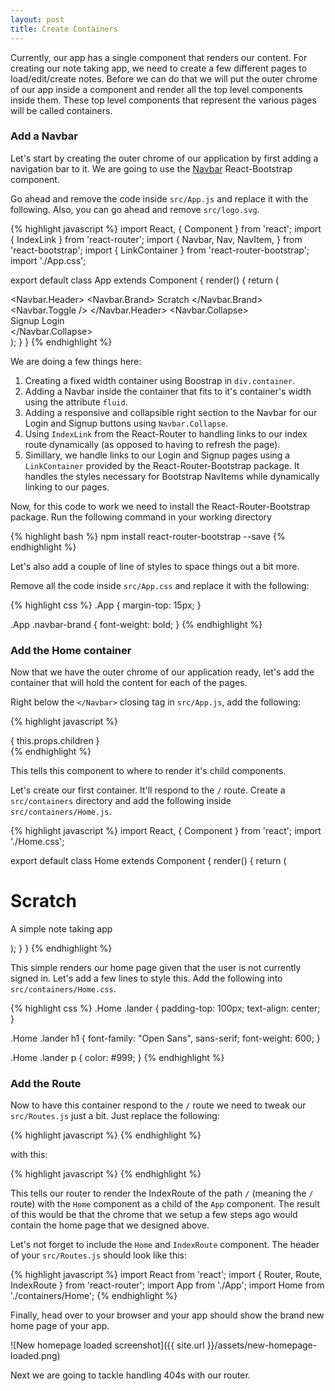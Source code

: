 ```yaml
---
layout: post
title: Create Containers
---
```


Currently, our app has a single component that renders our content. For creating our note taking app, we need to create a few different pages to load/edit/create notes. Before we can do that we will put the outer chrome of our app inside a component and render all the top level components inside them. These top level components that represent the various pages will be called containers.

### Add a Navbar

Let's start by creating the outer chrome of our application by first adding a navigation bar to it. We are going to use the [Navbar](https://react-bootstrap.github.io/components.html#navbars) React-Bootstrap component.

Go ahead and remove the code inside `src/App.js` and replace it with the following. Also, you can go ahead and remove `src/logo.svg`.

{% highlight javascript %}
import React, { Component } from 'react';
import { IndexLink } from 'react-router';
import {
  Navbar,
  Nav,
  NavItem,
} from 'react-bootstrap';
import { LinkContainer } from 'react-router-bootstrap';
import './App.css';

export default class App extends Component {
  render() {
    return (
      <div className="App container">
        <Navbar fluid collapseOnSelect>
          <Navbar.Header>
            <Navbar.Brand>
              <IndexLink to="/">Scratch</IndexLink>
            </Navbar.Brand>
            <Navbar.Toggle />
          </Navbar.Header>
          <Navbar.Collapse>
            <Nav pullRight>
              <LinkContainer to="/signup">
                <NavItem>Signup</NavItem>
              </LinkContainer>
              <LinkContainer to="/login">
                <NavItem>Login</NavItem>
              </LinkContainer>
            </Nav>
          </Navbar.Collapse>
        </Navbar>
      </div>
    );
  }
}
{% endhighlight %}

We are doing a few things here:

1. Creating a fixed width container using Boostrap in `div.container`.
2. Adding a Navbar inside the container that fits to it's container's width using the attribute `fluid`.
3. Adding a responsive and collapsible right section to the Navbar for our Login and Signup buttons using `Navbar.Collapse`.
4. Using `IndexLink` from the React-Router to handling links to our index route dynamically (as opposed to having to refresh the page).
5. Simillary, we handle links to our Login and Signup pages using a `LinkContainer` provided by the React-Router-Bootstrap package. It handles the styles necessary for Bootstrap NavItems while dynamically linking to our pages.

Now, for this code to work we need to install the React-Router-Bootstrap package. Run the following command in your working directory

{% highlight bash %}
npm install react-router-bootstrap --save
{% endhighlight %}

Let's also add a couple of line of styles to space things out a bit more.

Remove all the code inside `src/App.css` and replace it with the following:

{% highlight css %}
.App {
  margin-top: 15px;
}

.App .navbar-brand {
  font-weight: bold;
}
{% endhighlight %}

### Add the Home container

Now that we have the outer chrome of our application ready, let's add the container that will hold the content for each of the pages.

Right below the `</Navbar>` closing tag in `src/App.js`, add the following:

{% highlight javascript %}
<div>
  { this.props.children }
</div>
{% endhighlight %}

This tells this component to where to render it's child components.

Let's create our first container. It'll respond to the `/` route. Create a `src/containers` directory and add the following inside `src/containers/Home.js`.

{% highlight javascript %}
import React, { Component } from 'react';
import './Home.css';

export default class Home extends Component {
  render() {
    return (
      <div className="Home">
        <div className="lander">
          <h1>Scratch</h1>
          <p>A simple note taking app</p>
        </div>
      </div>
    );
  }
}
{% endhighlight %}

This simple renders our home page given that the user is not currently signed in. Let's add a few lines to style this. Add the following into `src/containers/Home.css`.

{% highlight css %}
.Home .lander {
  padding-top: 100px;
  text-align: center;
}

.Home .lander h1 {
  font-family: "Open Sans", sans-serif;
  font-weight: 600;
}

.Home .lander p {
  color: #999;
}
{% endhighlight %}

### Add the Route

Now to have this container respond to the `/` route we need to tweak our `src/Routes.js` just a bit. Just replace the following:

{% highlight javascript %}
<Route path="/" component={App} />
{% endhighlight %}

with this:

{% highlight javascript %}
<Route path="/" component={App}>
  <IndexRoute component={Home} />
</Route>
{% endhighlight %}

This tells our router to render the IndexRoute of the path `/` (meaning the `/` route) with the `Home` component as a child of the `App` component. The result of this would be that the chrome that we setup a few steps ago would contain the home page that we designed above.

Let's not forget to include the `Home` and `IndexRoute` component. The header of your `src/Routes.js` should look like this:

{% highlight javascript %}
import React from 'react';
import { Router, Route, IndexRoute } from 'react-router';
import App from './App';
import Home from './containers/Home';
{% endhighlight %}

Finally, head over to your browser and your app should show the brand new home page of your app.

![New homepage loaded screenshot]({{ site.url }}/assets/new-homepage-loaded.png)

Next we are going to tackle handling 404s with our router.
